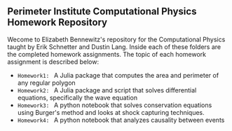 ## Perimeter Institute Computational Physics Homework Repository
Wecome to Elizabeth Bennewitz's repository for the Computational Physics taught by Erik Schnetter and Dustin Lang. Inside each of these folders are the completed homework assignments. The topic of each homework assignment is described below:
- `Homework1: ` A Julia package that computes the area and perimeter of any regular polygon
- `Homework2: ` A Julia package and script that solves differential equations, specifically the wave equation
- `Homework3: ` A python notebook that solves conservation equations using Burger's method and looks at shock capturing techniques.
- `Homework4: ` A python notebook that analyzes causality between events

